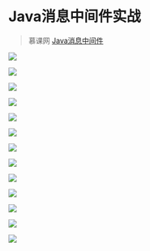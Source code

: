 # Java消息中间件实战

>慕课网 [Java消息中间件](https://www.imooc.com/video/15224)

![](https://ws2.sinaimg.cn/large/006tNc79ly1g01get94ysj30k90b9t9c.jpg)

![](https://ws1.sinaimg.cn/large/006tNc79ly1g0411ohs50j30k60bhwf9.jpg)


![](https://ws1.sinaimg.cn/large/006tNc79ly1g04124fkrrj30ke0bgmxy.jpg)

![](https://ws3.sinaimg.cn/large/006tNc79ly1g0413gi25sj30ki0b90tm.jpg)

![](https://ws2.sinaimg.cn/large/006tNc79ly1g0413xhck6j30kf0bewf0.jpg)


![](https://ws2.sinaimg.cn/large/006tNc79ly1g04161rexmj30k90bbjsb.jpg)

![](https://ws2.sinaimg.cn/large/006tNc79ly1g04171tsp8j30ka0b6754.jpg)

![](https://ws4.sinaimg.cn/large/006tNc79ly1g0417ltuu2j30k90b8750.jpg)

![](https://ws3.sinaimg.cn/large/006tNc79ly1g04188q99pj30kd0b50tl.jpg)
 
![](https://ws4.sinaimg.cn/large/006tNc79ly1g041i7tsnvj30k20b7dgr.jpg)
 
![](https://ws3.sinaimg.cn/large/006tNc79ly1g041jymu13j30kq0bd755.jpg)

![](https://ws3.sinaimg.cn/large/006tNc79ly1g041kfci73j30kg0bi0ta.jpg)

![](https://ws3.sinaimg.cn/large/006tNc79ly1g041lxtdy2j30ki0bamxz.jpg)


 